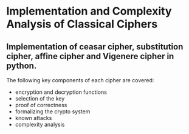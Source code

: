 # Implementation and Complexity Analysis of Classical Ciphers

## Implementation of ceasar cipher, substitution cipher, affine cipher and Vigenere cipher in python. 

The following key components of each cipher are covered:

- encryption and decryption functions
- selection of the key
- proof of correctness 
- formalizing the crypto system
- known attacks
- complexity analysis




